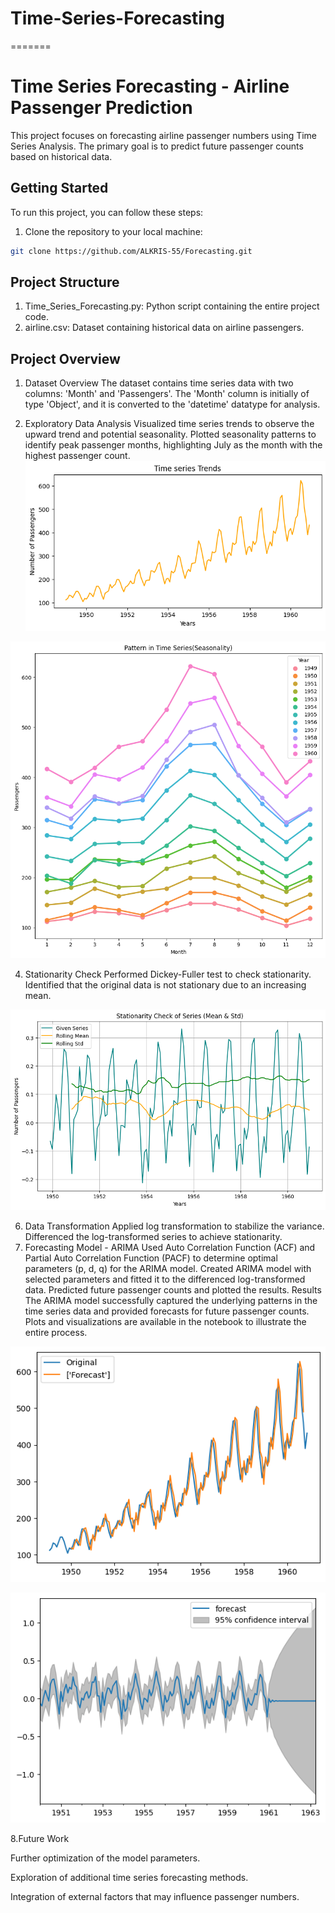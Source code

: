 # Time-Series-Forecasting
=======
# Time Series Forecasting - Airline Passenger Prediction

This project focuses on forecasting airline passenger numbers using Time Series Analysis. The primary goal is to predict future passenger counts based on historical data.

## Getting Started

To run this project, you can follow these steps:

1. Clone the repository to your local machine:

```bash
git clone https://github.com/ALKRIS-55/Forecasting.git
```

## Project Structure
1. Time_Series_Forecasting.py: Python script containing the entire project code.
2. airline.csv: Dataset containing historical data on airline passengers.

## Project Overview
1. Dataset Overview
The dataset contains time series data with two columns: 'Month' and 'Passengers'. The 'Month' column is initially of type 'Object', and it is converted to the 'datetime' datatype for analysis.

2. Exploratory Data Analysis
Visualized time series trends to observe the upward trend and potential seasonality.
Plotted seasonality patterns to identify peak passenger months, highlighting July as the month with the highest passenger count.
![Airline Passenger Trend](TIME_SERIES/Time_series_trend.png)

![Seasonality](TIME_SERIES/Pattern_in_time_series(Seasonality).png)



4. Stationarity Check
Performed Dickey-Fuller test to check stationarity. Identified that the original data is not stationary due to an increasing mean.

![Stationarity Check](TIME_SERIES/Stationary_Check.png)

6. Data Transformation
Applied log transformation to stabilize the variance.
Differenced the log-transformed series to achieve stationarity.
7. Forecasting Model - ARIMA
Used Auto Correlation Function (ACF) and Partial Auto Correlation Function (PACF) to determine optimal parameters (p, d, q) for the ARIMA model.
Created ARIMA model with selected parameters and fitted it to the differenced log-transformed data.
Predicted future passenger counts and plotted the results.
Results
The ARIMA model successfully captured the underlying patterns in the time series data and provided forecasts for future passenger counts.
Plots and visualizations are available in the notebook to illustrate the entire process.

![Forecast](TIME_SERIES/Forecast.png)

![Forecast](TIME_SERIES/Forecast_confidence_interval.png)

8.Future Work

Further optimization of the model parameters.

Exploration of additional time series forecasting methods.

Integration of external factors that may influence passenger numbers.
